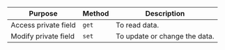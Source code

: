 | **Purpose**           | **Method**     | **Description**                       |
|------------------------|----------------|---------------------------------------|
| Access private field   | `get`          | To read data.        |
| Modify private field   | `set`          | To update or change the data.    |
